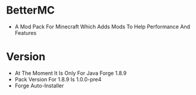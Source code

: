 # BetterMC
- A Mod Pack For Minecraft Which Adds Mods To Help Performance And Features
# Version
- At The Moment It Is Only For Java Forge 1.8.9
- Pack Version For 1.8.9 Is 1.0.0-pre4
- Forge Auto-Installer
